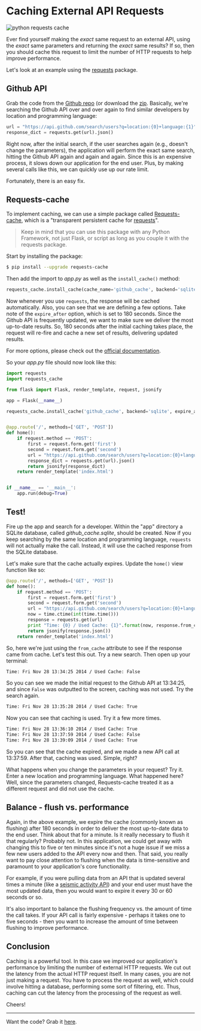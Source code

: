 # Caching External API Requests

<div class="center-text">
  <img class="no-border" src="/images/blog_images/requests-cache.png" alt="python requests cache">
</div>

Ever find yourself making the *exact* same request to an external API, using the *exact* same parameters and returning the *exact* same results? If so, then you should cache this request to limit the number of HTTP requests to help improve performance.

Let's look at an example using the [requests](http://docs.python-requests.org/en/latest/) package.

## Github API

Grab the code from the [Github repo](https://github.com/realpython/flask-single-page-app/tree/part5) (or download the [zip](https://github.com/realpython/flask-single-page-app/releases/tag/part5). Basically, we're searching the Github API over and over again to find similar developers by location and programming language:

```python
url = "https://api.github.com/search/users?q=location:{0}+language:{1}".format(first, second)
response_dict = requests.get(url).json()
```

Right now, after the initial search, if the user searches again (e.g., doesn't change the parameters), the application will perform the exact same search, hitting the Github API again and again and again. Since this is an expensive process, it slows down our application for the end user. Plus, by making several calls like this, we can quickly use up our rate limit.

Fortunately, there is an easy fix.

## Requests-cache

To implement caching, we can use a simple package called [Requests-cache](http://requests-cache.readthedocs.org/en/latest/index.html), which is a "transparent persistent cache for [requests](http://docs.python-requests.org/en/latest/)".

> Keep in mind that you can use this package with any Python Framework, not just Flask, or script as long as you couple it with the requests package.

Start by installing the package:

```sh
$ pip install --upgrade requests-cache
```

Then add the import to *app.py* as well as the `install_cache()` method:

```python
requests_cache.install_cache(cache_name='github_cache', backend='sqlite', expire_after=180)
```

Now whenever you use `requests`, the response will be cached automatically. Also, you can see that we are defining a few options. Take note of the `expire_after` option, which is set to 180 seconds. Since the Github API is frequently updated, we want to make sure we deliver the most up-to-date results. So, 180 seconds after the initial caching takes place, the request will re-fire and cache a new set of results, delivering updated results.

For more options, please check out the [official documentation](http://requests-cache.readthedocs.org/en/latest/api.html#requests_cache.core.install_cache).

So your *app.py* file should now look like this:

```python
import requests
import requests_cache

from flask import Flask, render_template, request, jsonify

app = Flask(__name__)

requests_cache.install_cache('github_cache', backend='sqlite', expire_after=180)


@app.route('/', methods=['GET', 'POST'])
def home():
    if request.method == 'POST':
        first = request.form.get('first')
        second = request.form.get('second')
        url = "https://api.github.com/search/users?q=location:{0}+language:{1}".format(first, second)
        response_dict = requests.get(url).json()
        return jsonify(response_dict)
    return render_template('index.html')


if __name__ == '__main__':
    app.run(debug=True)
```

## Test!

Fire up the app and search for a developer. Within the "app" directory a SQLite database, called *github_cache.sqlite*,  should be created. Now if you keep searching by the same location and programming language, `requests` will not actually make the call. Instead, it will use the cached response from the SQLite database.

Let's make sure that the cache actually expires. Update the `home()` view function like so:

```python
@app.route('/', methods=['GET', 'POST'])
def home():
    if request.method == 'POST':
        first = request.form.get('first')
        second = request.form.get('second')
        url = "https://api.github.com/search/users?q=location:{0}+language:{1}".format(first, second)
        now = time.ctime(int(time.time()))
        response = requests.get(url)
        print "Time: {0} / Used Cache: {1}".format(now, response.from_cache)
        return jsonify(response.json())
    return render_template('index.html')
```

So, here we're just using the `from_cache` attribute to see if the response came from cache. Let's test this out. Try a new search. Then open up your terminal:

```sh
Time: Fri Nov 28 13:34:25 2014 / Used Cache: False
```

So you can see we made the initial request to the Github API at 13:34:25, and since `False` was outputted to the screen, caching was not used. Try the search again.

```sh
Time: Fri Nov 28 13:35:28 2014 / Used Cache: True
```

Now you can see that caching is used. Try it a few more times.

```sh
Time: Fri Nov 28 13:36:10 2014 / Used Cache: True
Time: Fri Nov 28 13:37:59 2014 / Used Cache: False
Time: Fri Nov 28 13:39:09 2014 / Used Cache: True
```

So you can see that the cache expired, and we made a new API call at 13:37:59. After that, caching was used. Simple, right?

What happens when you change the parameters in your request? Try it. Enter a new location and programming language. What happened here? Well, since the parameters changed, Requests-cache treated it as a different request and did not use the cache.

## Balance - flush vs. performance

Again, in the above example, we expire the cache (commonly known as flushing) after 180 seconds in order to deliver the most up-to-date data to the end user. Think about that for a minute. Is it really necessary to flush it that regularly? Probably not. In this application, we could get away with changing this to five or ten minutes since it's not a huge issue if we miss a few new users added to the API every now and then. That said, you really want to pay close attention to flushing when the data is time-sensitive and paramount to your application's core functionality.

For example, if you were pulling data from an API that is updated several times a minute (like a [seismic activity API](http://www.programmableweb.com/api/seismic-data-portal)) and your end user must have the most updated data, then you would want to expire it every 30 or 60 seconds or so.

It's also important to balance the flushing frequency vs. the amount of time the call takes. If your API call is fairly expensive - perhaps it takes one to five seconds - then you want to increase the amount of time between flushing to improve performance.

## Conclusion

Caching is a powerful tool. In this case we improved our application's performance by limiting the number of external HTTP requests. We cut out the latency from the actual HTTP request itself. In many cases, you are not just making a request. You have to process the request as well, which could involve hitting a database, performing some sort of filtering, etc. Thus, caching can cut the latency from the processing of the request as well.

Cheers!

<hr>

Want the code? Grab it [here](https://github.com/realpython/flask-single-page-app/tree/part6).
